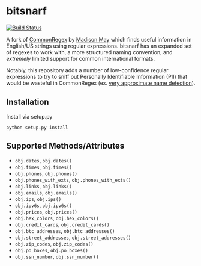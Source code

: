 bitsnarf
===========

[![Build Status](https://travis-ci.org/mns-llc/bitsnarf.svg?branch=master)](https://travis-ci.org/mns-llc/bitsnarf)

A fork of [CommonRegex](https://github.com/madisonmay/CommonRegex) by [Madison May](https://github.com/madisonmay) which finds useful information in English/US strings using regular expressions. bitsnarf has an expanded set of regexes to work with, a more structured naming convention, and *extremely* limited support for common international formats.

Notably, this repository adds a number of low-confidence regular expressions to try to sniff out Personally Identifiable Information (PII) that would be wasteful in CommonRegex (ex. [very approximate name detection](https://stackoverflow.com/questions/7653942/find-names-with-regular-expression)).

Installation
-------
Install via setup.py

    python setup.py install

Supported Methods/Attributes
-----------------------------

  - `obj.dates`, `obj.dates()`
  - `obj.times`, `obj.times()`
  - `obj.phones`, `obj.phones()`
  - `obj.phones_with_exts`, `obj.phones_with_exts()`
  - `obj.links`, `obj.links()`
  - `obj.emails`, `obj.emails()`
  - `obj.ips`, `obj.ips()`
  - `obj.ipv6s`, `obj.ipv6s()`
  - `obj.prices`, `obj.prices()`
  - `obj.hex_colors`, `obj.hex_colors()`
  - `obj.credit_cards`, `obj.credit_cards()`
  - `obj.btc_addresses`, `obj.btc_addresses()`
  - `obj.street_addresses`, `obj.street_addresses()`
  - `obj.zip_codes`, `obj.zip_codes()`
  - `obj.po_boxes`, `obj.po_boxes()`
  - `obj.ssn_number`, `obj.ssn_number()`

